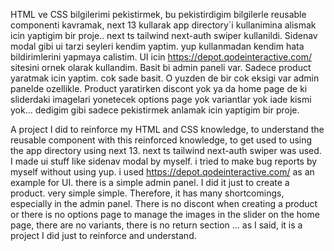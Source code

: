 HTML ve CSS bilgilerimi pekistirmek, bu pekistirdigim bilgilerle reusable componenti kavramak, next 13 kullarak app directory`i kullanimina alismak icin yaptigim bir proje..
next ts tailwind next-auth swiper kullanildi.
Sidenav modal gibi ui tarzi seyleri kendim yaptim. yup kullanmadan kendim hata bildirimlerini yapmaya calistim. UI icin https://depot.qodeinteractive.com/ sitesini ornek olarak kullandim. Basit bi admin paneli var. Sadece product yaratmak icin yaptim. cok sade basit.
O yuzden de bir cok eksigi var admin panelde ozellikle. Product yaratirken discont yok ya da home page de ki sliderdaki imagelari yonetecek options page yok variantlar yok iade kismi yok...  dedigim gibi sadece pekistirmek anlamak icin yaptigim bir proje. 

A project I did to reinforce my HTML and CSS knowledge, to understand the reusable component with this reinforced knowledge, to get used to using the app directory using next 13.
next ts tailwind next-auth swiper was used.
I made ui stuff like sidenav modal by myself. i tried to make bug reports by myself without using yup. i used https://depot.qodeinteractive.com/ as an example for UI. there is a simple admin panel. I did it just to create a product. very simple simple.
Therefore, it has many shortcomings, especially in the admin panel. There is no discont when creating a product or there is no options page to manage the images in the slider on the home page, there are no variants, there is no return section ... as I said, it is a project I did just to reinforce and understand. 


